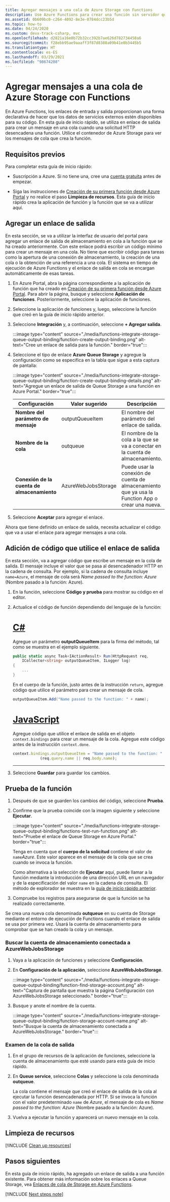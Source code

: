 ```yaml
---
title: Agregar mensajes a una cola de Azure Storage con Functions
description: Use Azure Functions para crear una función sin servidor que se invoca mediante una solicitud HTTP y crea un mensaje en una cola de Azure Storage.
ms.assetid: 0b609bc0-c264-4092-8e3e-0784dcc23b5d
ms.topic: how-to
ms.date: 04/24/2020
ms.custom: devx-track-csharp, mvc
ms.openlocfilehash: d2821a16e0b72b32cc392b7ae626d782734458a6
ms.sourcegitcommit: f28ebb95ae9aaaff3f87d8388a09b41e0b3445b5
ms.translationtype: HT
ms.contentlocale: es-ES
ms.lasthandoff: 03/29/2021
ms.locfileid: "98674208"
---
```

# <a name="add-messages-to-an-azure-storage-queue-using-functions"></a>Agregar mensajes a una cola de Azure Storage con Functions

En Azure Functions, los enlaces de entrada y salida proporcionan una forma declarativa de hacer que los datos de servicios externos estén disponibles para su código. En esta guía de inicio rápido, se utiliza en enlace de salida para crear un mensaje en una cola cuando una solicitud HTTP desencadena una función. Utilice el contenedor de Azure Storage para ver los mensajes de cola que crea la función.

## <a name="prerequisites"></a>Requisitos previos

Para completar esta guía de inicio rápido:

- Suscripción a Azure. Si no tiene una, cree una [cuenta gratuita](https://azure.microsoft.com/free/?WT.mc_id=A261C142F) antes de empezar.

- Siga las instrucciones de [Creación de su primera función desde Azure Portal](./functions-get-started.md) y no realice el paso **Limpieza de recursos**. Esta guía de inicio rápido crea la aplicación de función y la función que se va a utilizar aquí.

## <a name="add-an-output-binding"></a><a name="add-binding"></a>Agregar un enlace de salida

En esta sección, se va a utilizar la interfaz de usuario del portal para agregar un enlace de salida de almacenamiento en cola a la función que se ha creado anteriormente. Con este enlace podrá escribir un código mínimo para crear un mensaje en una cola. No tiene que escribir código para tareas como la apertura de una conexión de almacenamiento, la creación de una cola o la obtención de una referencia a una cola. El sistema en tiempo de ejecución de Azure Functions y el enlace de salida en cola se encargan automáticamente de esas tareas.

1. En Azure Portal, abra la página correspondiente a la aplicación de función que ha creado en [Creación de su primera función desde Azure Portal](./functions-get-started.md). Para abrir la página, busque y seleccione **Aplicación de funciones**. Posteriormente, seleccione la aplicación de funciones.

1. Seleccione la aplicación de funciones y, luego, seleccione la función que creó en la guía de inicio rápido anterior.

1. Seleccione **Integración** y, a continuación, seleccione **+ Agregar salida**.

   :::image type="content" source="./media/functions-integrate-storage-queue-output-binding/function-create-output-binding.png" alt-text="Cree un enlace de salida para la función." border="true":::

1. Seleccione el tipo de enlace **Azure Queue Storage** y agregue la configuración como se especifica en la tabla que sigue a esta captura de pantalla: 

    :::image type="content" source="./media/functions-integrate-storage-queue-output-binding/function-create-output-binding-details.png" alt-text="Agregue un enlace de salida de Queue Storage a una función en Azure Portal." border="true":::
    
    | Configuración      |  Valor sugerido   | Descripción                              |
    | ------------ |  ------- | -------------------------------------------------- |
    | **Nombre del parámetro de mensaje** | outputQueueItem | El nombre del parámetro del enlace de salida. | 
    | **Nombre de la cola**   | outqueue  | El nombre de la cola a la que se va a conectar en la cuenta de almacenamiento. |
    | **Conexión de la cuenta de almacenamiento** | AzureWebJobsStorage | Puede usar la conexión de cuenta de almacenamiento que ya usa la Function App o crear una nueva.  |

1. Seleccione **Aceptar** para agregar el enlace.

Ahora que tiene definido un enlace de salida, necesita actualizar el código que va a usar el enlace para agregar mensajes a una cola.  

## <a name="add-code-that-uses-the-output-binding"></a>Adición de código que utilice el enlace de salida

En esta sección, va a agregar código que escribe un mensaje en la cola de salida. El mensaje incluye el valor que se pasa al desencadenador HTTP en la cadena de consulta. Por ejemplo, si la cadena de consulta incluye `name=Azure`, el mensaje de cola será *Name passed to the function: Azure* (Nombre pasado a la función: Azure).

1. En la función, seleccione **Código y prueba** para mostrar su código en el editor.

1. Actualice el código de función dependiendo del lenguaje de la función:

    # <a name="c"></a>[C\#](#tab/csharp)

    Agregue un parámetro **outputQueueItem** para la firma del método, tal como se muestra en el ejemplo siguiente.

    ```cs
    public static async Task<IActionResult> Run(HttpRequest req,
        ICollector<string> outputQueueItem, ILogger log)
    {
        ...
    }
    ```

    En el cuerpo de la función, justo antes de la instrucción `return`, agregue código que utilice el parámetro para crear un mensaje de cola.

    ```cs
    outputQueueItem.Add("Name passed to the function: " + name);
    ```

    # <a name="javascript"></a>[JavaScript](#tab/nodejs)

    Agregue código que utilice el enlace de salida en el objeto `context.bindings` para crear un mensaje de la cola. Agregue este código antes de la instrucción `context.done`.

    ```javascript
    context.bindings.outputQueueItem = "Name passed to the function: " + 
                (req.query.name || req.body.name);
    ```

    ---

1. Seleccione **Guardar** para guardar los cambios.

## <a name="test-the-function"></a>Prueba de la función

1. Después de que se guarden los cambios del código, seleccione **Prueba**.
1. Confirme que la prueba coincide con la imagen siguiente y seleccione **Ejecutar**. 

    :::image type="content" source="./media/functions-integrate-storage-queue-output-binding/functions-test-run-function.png" alt-text="Pruebe el enlace de Queue Storage en Azure Portal." border="true":::

    Tenga en cuenta que el **cuerpo de la solicitud** contiene el valor de `name`*Azure*. Este valor aparece en el mensaje de la cola que se crea cuando se invoca la función.
    
    Como alternativa a la selección de **Ejecutar** aquí, puede llamar a la función mediante la introducción de una dirección URL en un navegador y de la especificación del valor `name` en la cadena de consulta. El método de explorador se muestra en la [guía de inicio rápido anterior](./functions-get-started.md).

1. Compruebe los registros para asegurarse de que la función se ha realizado correctamente. 

Se crea una nueva cola denominada **outqueue** en su cuenta de Storage mediante el entorno de ejecución de Functions cuando el enlace de salida se usa por primera vez. Usará la cuenta de almacenamiento para comprobar que se han creado la cola y un mensaje.

### <a name="find-the-storage-account-connected-to-azurewebjobsstorage"></a>Buscar la cuenta de almacenamiento conectada a AzureWebJobsStorage


1. Vaya a la aplicación de funciones y seleccione **Configuración**.

1. En **Configuración de la aplicación**, seleccione **AzureWebJobsStorage**.

    :::image type="content" source="./media/functions-integrate-storage-queue-output-binding/function-find-storage-account.png" alt-text="Captura de pantalla que muestra la página Configuración con AzureWebJobsStorage seleccionado." border="true":::

1. Busque y anote el nombre de la cuenta.

    :::image type="content" source="./media/functions-integrate-storage-queue-output-binding/function-storage-account-name.png" alt-text="Busque la cuenta de almacenamiento conectada a AzureWebJobsStorage." border="true":::

### <a name="examine-the-output-queue"></a>Examen de la cola de salida

1. En el grupo de recursos de la aplicación de funciones, seleccione la cuenta de almacenamiento que esté usando para esta guía de inicio rápido.

1. En **Queue service**, seleccione **Colas** y seleccione la cola denominada **outqueue**. 

   La cola contiene el mensaje que creó el enlace de salida de la cola al ejecutar la función desencadenada por HTTP. Si se invoca la función con el valor predeterminado `name` de *Azure*, el mensaje de cola es *Name passed to the function: Azure* (Nombre pasado a la función: Azure).

1. Vuelva a ejecutar la función y aparecerá un nuevo mensaje en la cola.  

## <a name="clean-up-resources"></a>Limpieza de recursos

[!INCLUDE [Clean up resources](../../includes/functions-quickstart-cleanup.md)]

## <a name="next-steps"></a>Pasos siguientes

En esta guía de inicio rápido, ha agregado un enlace de salida a una función existente. Para obtener más información sobre los enlaces a Queue Storage, vea [Enlaces de cola de Storage en Azure Functions](functions-bindings-storage-queue.md).

[!INCLUDE [Next steps note](../../includes/functions-quickstart-next-steps-2.md)]
